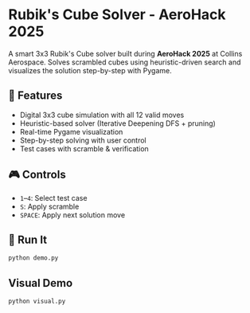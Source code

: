 # Rubik's Cube Solver - AeroHack 2025

A smart 3x3 Rubik's Cube solver built during **AeroHack 2025** at Collins Aerospace. Solves scrambled cubes using heuristic-driven search and visualizes the solution step-by-step with Pygame.

## 🔧 Features
- Digital 3x3 cube simulation with all 12 valid moves
- Heuristic-based solver (Iterative Deepening DFS + pruning)
- Real-time Pygame visualization
- Step-by-step solving with user control
- Test cases with scramble & verification

## 🎮 Controls
- `1`–`4`: Select test case  
- `S`: Apply scramble  
- `SPACE`: Apply next solution move


## 🚀 Run It
```bash
python demo.py
```
## Visual Demo
```bash
python visual.py

